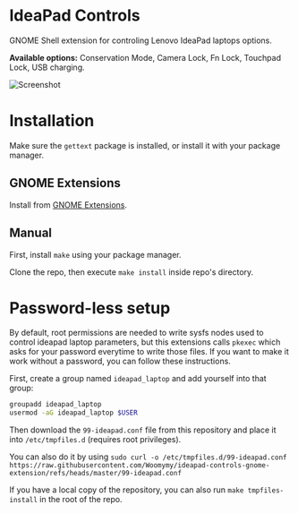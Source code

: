 # IdeaPad Controls

GNOME Shell extension for controling Lenovo IdeaPad laptops options.

**Available options:** Conservation Mode, Camera Lock, Fn Lock, Touchpad Lock, USB charging.

![Screenshot](images/tray-screenshot.png)



# Installation

Make sure the `gettext` package is installed, or install it with your package manager.

## GNOME Extensions
Install from [GNOME Extensions](https://extensions.gnome.org/extension/8007/ideapad-controls/).

## Manual

First, install `make` using your package manager.

Clone the repo, then execute `make install` inside repo's directory.


# Password-less setup

By default, root permissions are needed to write sysfs nodes used to control ideapad laptop parameters, but this extensions calls `pkexec` which asks for your password everytime to write those files. If you want to make it work without a password, you can follow these instructions.

First, create a group named `ideapad_laptop` and add yourself into that group:
```bash
groupadd ideapad_laptop
usermod -aG ideapad_laptop $USER
```

Then download the `99-ideapad.conf` file from this repository and place it into `/etc/tmpfiles.d` (requires root privileges).

You can also do it by using `sudo curl -o /etc/tmpfiles.d/99-ideapad.conf https://raw.githubusercontent.com/Woomymy/ideapad-controls-gnome-extension/refs/heads/master/99-ideapad.conf`

If you have a local copy of the repository, you can also run `make tmpfiles-install` in the root of the repo.

